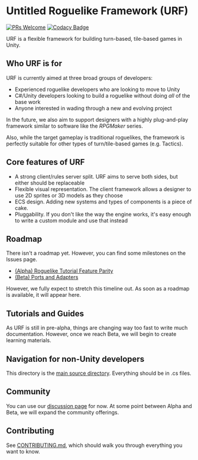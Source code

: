 # Untitled Roguelike Framework (URF)

[![PRs Welcome](https://img.shields.io/badge/PRs-welcome-brightgreen.svg?style=flat-square)](https://makeapullrequest.com)
[![Codacy Badge](https://app.codacy.com/project/badge/Grade/baa8d2a7827845d9b8a4634c7e28d3ab)](https://www.codacy.com/gh/awilsoncs/Untitled-Roguelike-Framework/dashboard?utm_source=github.com&utm_medium=referral&utm_content=awilsoncs/Untitled-Roguelike-Framework&utm_campaign=Badge_Grade)

URF is a flexible framework for building turn-based, tile-based games in Unity.

## Who URF is for

URF is currently aimed at three broad groups of developers:

- Experienced roguelike developers who are looking to move to Unity
- C#/Unity developers looking to build a roguelike without doing _all_ of the
  base work
- Anyone interested in wading through a new and evolving project

In the future, we also aim to support designers with a highly plug-and-play
framework similar to software like the _RPGMaker_ series.

Also, while the target gameplay is traditional roguelikes, the framework is
perfectly suitable for other types of turn/tile-based games (e.g. Tactics).

## Core features of URF

- A strong client/rules server split. URF aims to serve both sides, but either
  should be replaceable
- Flexible visual representation. The client framework allows a designer to use
  2D sprites or 3D models as they choose
- ECS design. Adding new systems and types of components is a piece of cake.
- Pluggability. If you don't like the way the engine works, it's easy enough to
  write a custom module and use that instead

## Roadmap

There isn't a roadmap yet. However, you can find some milestones on the Issues page.

- [(Alpha) Roguelike Tutorial Feature Parity](https://github.com/awilsoncs/Untitled-Roguelike-Framework/milestone/1)
- [(Beta) Ports and Adapters](https://github.com/awilsoncs/Untitled-Roguelike-Framework/milestone/2)

However, we fully expect to stretch this timeline out. As soon as a roadmap is
available, it will appear here.

## Tutorials and Guides

As URF is still in pre-alpha, things are changing way too fast to write much
documentation. However, once we reach Beta, we will begin to create learning materials.

## Navigation for non-Unity developers

This directory is the [main source directory](https://github.com/awilsoncs/Untitled-Roguelike-Framework/tree/main/Assets/Scripts).
Everything should be in .cs files.

## Community

You can use our
[discussion page](https://github.com/awilsoncs/Untitled-Roguelike-Framework/discussions)
for now. At some point between Alpha and Beta, we will expand the community offerings.

## Contributing

See [CONTRIBUTING.md](https://github.com/awilsoncs/Untitled-Roguelike-Framework/blob/main/CONTRIBUTING.md),
which should walk you through everything you want to know.

